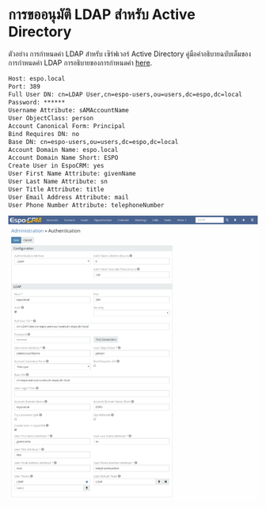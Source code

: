 # การขออนุมัติ LDAP สำหรับ Active Directory

ตัวอย่าง การกำหนดค่า LDAP สำหรับ เซิร์ฟเวอร์ Active Directory คู่มือคำอธิบายฉบับเต็มของการกำหนดค่า LDAP การอธิบายของการกำหนดค่า
[here](ldap-authorization.md).

```
Host: espo.local
Port: 389
Full User DN: cn=LDAP User,cn=espo-users,ou=users,dc=espo,dc=local
Password: ******
Username Attribute: sAMAccountName
User ObjectClass: person
Account Canonical Form: Principal
Bind Requires DN: no
Base DN: cn=espo-users,ou=users,dc=espo,dc=local
Account Domain Name: espo.local
Account Domain Name Short: ESPO
Create User in EspoCRM: yes
User First Name Attribute: givenName
User Last Name Attribute: sn
User Title Attribute: title
User Email Address Attribute: mail
User Phone Number Attribute: telephoneNumber
```

![1](https://raw.githubusercontent.com/espocrm/documentation/master/docs/_static/images/administration/ldap-authorization/ldap-configuration-for-ad.png)

